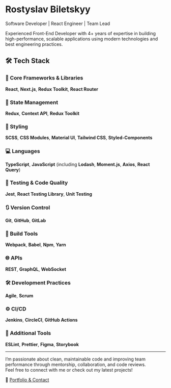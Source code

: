 # Rostyslav Biletskyy
Software Developer | React Engineer | Team Lead

Experienced Front-End Developer with 4+ years of expertise in building high-performance, scalable applications using modern technologies and best engineering practices.

## 🛠 Tech Stack

### 🧩 Core Frameworks & Libraries  
**React**, **Next.js**, **Redux Toolkit**, **React Router**

### 🧠 State Management  
**Redux**, **Context API**, **Redux Toolkit**

### 🎨 Styling  
**SCSS**, **CSS Modules**, **Material UI**, **Tailwind CSS**, **Styled-Components**

### 💻 Languages  
**TypeScript**, **JavaScript** (including **Lodash**, **Moment.js**, **Axios**, **React Query**)

### 🧪 Testing & Code Quality  
**Jest**, **React Testing Library**, **Unit Testing**

### 🔃 Version Control  
**Git**, **GitHub**, **GitLab**

### 🧱 Build Tools  
**Webpack**, **Babel**, **Npm**, **Yarn**

### 🌐 APIs  
**REST**, **GraphQL**, **WebSocket**

### 🛠 Development Practices  
**Agile**, **Scrum**

### ⚙️ CI/CD  
**Jenkins**, **CircleCI**, **GitHub Actions**

### 🧰 Additional Tools  
**ESLint**, **Prettier**, **Figma**, **Storybook**

---

I’m passionate about clean, maintainable code and improving team performance through mentorship, collaboration, and code reviews.  
Feel free to connect with me or check out my latest projects!

🔗 [Portfolio & Contact](https://rost-biletskyy.mssg.me/)
